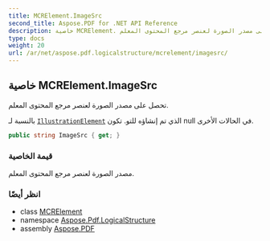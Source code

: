 ```yaml
---
title: MCRElement.ImageSrc
second_title: Aspose.PDF for .NET API Reference
description: خاصية MCRElement. تحصل على مصدر الصورة لعنصر مرجع المحتوى المعلم
type: docs
weight: 20
url: /ar/net/aspose.pdf.logicalstructure/mcrelement/imagesrc/
---
```

## خاصية MCRElement.ImageSrc

تحصل على مصدر الصورة لعنصر مرجع المحتوى المعلم.

بالنسبة لـ [`IllustrationElement`](../../illustrationelement/) الذي تم إنشاؤه للتو. تكون null في الحالات الأخرى.

```csharp
public string ImageSrc { get; }
```

### قيمة الخاصية

مصدر الصورة لعنصر مرجع المحتوى المعلم.

### انظر أيضًا

* class [MCRElement](../)
* namespace [Aspose.Pdf.LogicalStructure](../../../aspose.pdf.logicalstructure/)
* assembly [Aspose.PDF](../../../)
